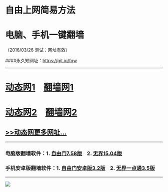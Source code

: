 # 自由上网简易方法
# 电脑、手机一键翻墙
（2016/03/26 测试：网址有效）

####永久短网址：https://git.io/fqw

***

# <a href="http://dt01.ber1.com/326/2" target="_blank">动态网1</a>&nbsp;&nbsp;&nbsp;&nbsp;<a href="http://fq01.idigo.org" target="_blank">翻墙网1</a>

# <a href="http://dt-1.t31.org/326/2" target="_blank">动态网2</a>&nbsp;&nbsp;&nbsp;&nbsp;<a href="http://fq.awiki.org" target="_blank">翻墙网2</a>

## <a href="http://fq10.rm6.org/urldt0.php" target="_blank">>>动态网更多网址...</a>

***

### 电脑版翻墙软件：1. <a href="http://fq04.igster.org/fgget.php?fid=fg758p.zip" target="_blank">自由门7.58版</a>&nbsp;&nbsp;&nbsp;&nbsp;2. <a href="http://fq04.igster.org/fgget.php?fid=u1504.zip" target="_blank">无界15.04版</a>

### 手机安卓版翻墙软件：1. <a href="http://fq04.igster.org/fgget.php?fid=fgma32.apk" target="_blank">自由门安卓版3.2版</a>&nbsp;&nbsp;&nbsp;&nbsp;2. <a href="http://fq04.igster.org/fgget.php?fid=um3.5.apk" target="_blank">无界一点通3.5版</a>

***

<p><img src="http://fq05.dler.org/pic/yjfq-20160327.png"></p> 

